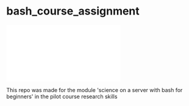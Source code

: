 
# bash_course_assignment
![picture of a cat](cat_picture.pdf)

This repo was made for the module 'science on a server with bash for beginners' in the pilot course 
research skills

